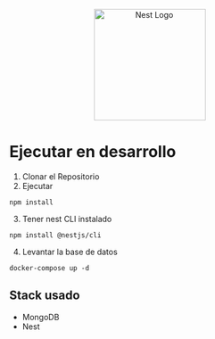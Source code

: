 <p align="center">
  <a href="http://nestjs.com/" target="blank"><img src="https://nestjs.com/img/logo-small.svg" width="200" alt="Nest Logo" /></a>
</p>

# Ejecutar en desarrollo

1. Clonar el Repositorio
2. Ejecutar
```
npm install
```
3. Tener nest CLI instalado
```
npm install @nestjs/cli
```

4. Levantar la base de datos 

```
docker-compose up -d
```

## Stack usado
* MongoDB
* Nest